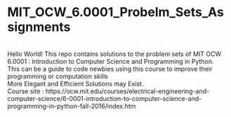 # MIT_OCW_6.0001_Probelm_Sets_Assignments
<br>
Hello World! This repo contains solutions to the problem sets of MIT OCW 6.0001 : Introduction to Computer Science and Programming in Python.
<br>
This can be a guide to code newbies using this course to improve their programming or computation skills
<br>
More Elegant and Efficient Solutions may Exist.
<br>
Course site : https://ocw.mit.edu/courses/electrical-engineering-and-computer-science/6-0001-introduction-to-computer-science-and-programming-in-python-fall-2016/index.htm
